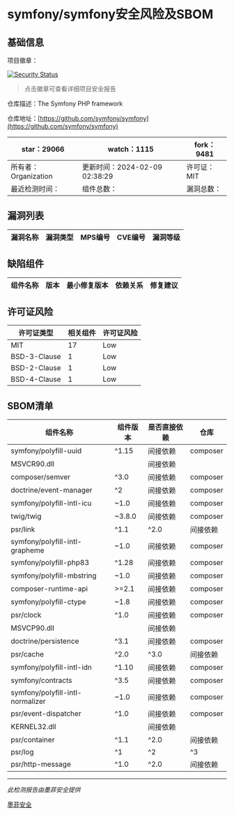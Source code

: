 # symfony/symfony安全风险及SBOM

## 基础信息

项目徽章：

[![Security Status](https://www.murphysec.com/platform3/v31/badge/1755664277672562688.svg)](https://www.murphysec.com/console/report/1691516035264176128/1755664277672562688)

> 点击徽章可查看详细项目安全报告

仓库描述：The Symfony PHP framework

仓库地址：[https://github.com/symfony/symfony](https://github.com/symfony/symfony)

| star：29066 | watch：1115 | fork：9481 |
| ----------- | -------------- | ------------ |
| 所有者：Organization | 更新时间：2024-02-09 02:38:29 | 许可证：MIT |
| 最近检测时间： | 组件总数： | 漏洞总数： |




## 漏洞列表

| 漏洞名称 | 漏洞类型 | MPS编号 | CVE编号 | 漏洞等级 |
| ------- | ------ | ------- | ------ | ----- |





## 缺陷组件

| 组件名称 | 版本 | 最小修复版本 | 依赖关系 | 修复建议 |
| -------- | ---- | ------------ | -------- | -------- |





## 许可证风险

| 许可证类型 | 相关组件 | 许可证风险 |
| ---------- | -------- | ---------- |
|MIT|17|Low|
|BSD-3-Clause|1|Low|
|BSD-2-Clause|1|Low|
|BSD-4-Clause|1|Low|




## SBOM清单

| 组件名称 | 组件版本 | 是否直接依赖 | 仓库 |
| -------- | -------- | ------------ | ---- |
|symfony/polyfill-uuid|^1.15|间接依赖|composer|
|MSVCR90.dll||间接依赖||
|composer/semver|^3.0|间接依赖|composer|
|doctrine/event-manager|^2|间接依赖|composer|
|symfony/polyfill-intl-icu|~1.0|间接依赖|composer|
|twig/twig|~3.8.0|间接依赖|composer|
|psr/link|^1.1|^2.0|间接依赖|composer|
|symfony/polyfill-intl-grapheme|~1.0|间接依赖|composer|
|symfony/polyfill-php83|^1.28|间接依赖|composer|
|symfony/polyfill-mbstring|~1.0|间接依赖|composer|
|composer-runtime-api|>=2.1|间接依赖|composer|
|symfony/polyfill-ctype|~1.8|间接依赖|composer|
|psr/clock|^1.0|间接依赖|composer|
|MSVCP90.dll||间接依赖||
|doctrine/persistence|^3.1|间接依赖|composer|
|psr/cache|^2.0|^3.0|间接依赖|composer|
|symfony/polyfill-intl-idn|^1.10|间接依赖|composer|
|symfony/contracts|^3.5|间接依赖|composer|
|symfony/polyfill-intl-normalizer|~1.0|间接依赖|composer|
|psr/event-dispatcher|^1.0|间接依赖|composer|
|KERNEL32.dll||间接依赖||
|psr/container|^1.1|^2.0|间接依赖|composer|
|psr/log|^1|^2|^3|间接依赖|composer|
|psr/http-message|^1.0|^2.0|间接依赖|composer|


------

*此检测报告由墨菲安全提供*

[墨菲安全](www.murphysec.com)